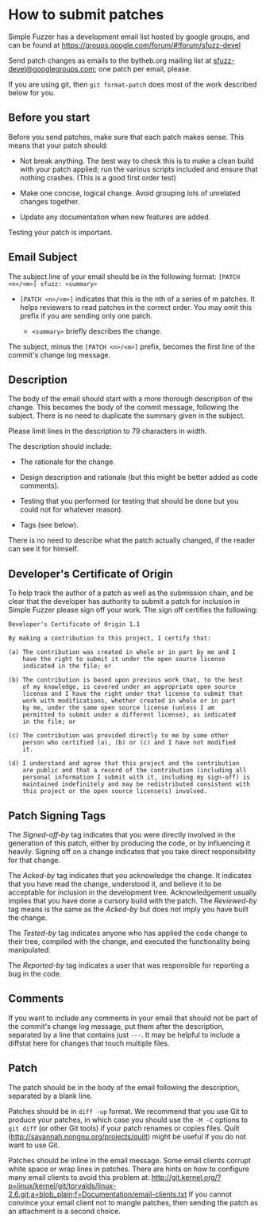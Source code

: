How to submit patches
=====================

Simple Fuzzer has a development email list hosted by google groups,
and can be found at https://groups.google.com/forum/#!forum/sfuzz-devel

Send patch changes as emails to the bytheb.org mailing list at
sfuzz-devel@googlegroups.com; one patch per email, please.

If you are using git, then `git format-patch` does most of the work
described below for you.


Before you start
----------------

Before you send patches, make sure that each patch makes sense. This means
that your patch should:

  - Not break anything. The best way to check this is to make a clean build
    with your patch applied; run the various scripts included and ensure that
    nothing crashes. (This is a good first order test)

  - Make one concise, logical change. Avoid grouping lots of unrelated changes
    together.

  - Update any documentation when new features are added.


Testing your patch is important.


Email Subject
-------------

The subject line of your email should be in the following format:
`[PATCH <n>/<m>] sfuzz: <summary>`

  - `[PATCH <n>/<m>]` indicates that this is the nth of a series
    of m patches.  It helps reviewers to read patches in the
    correct order.  You may omit this prefix if you are sending
    only one patch.

    - `<summary>` briefly describes the change.

The subject, minus the `[PATCH <n>/<m>]` prefix, becomes the first line
of the commit's change log message.

Description
-----------

The body of the email should start with a more thorough description of the
change.  This becomes the body of the commit message, following the subject.
There is no need to duplicate the summary given in the subject.

Please limit lines in the description to 79 characters in width.

The description should include:

  - The rationale for the change.

  - Design description and rationale (but this might be better added as code
    comments).

  - Testing that you performed (or testing that should be done but you could
    not for whatever reason).

  - Tags (see below).

There is no need to describe what the patch actually changed, if the reader can
see it for himself.

Developer's Certificate of Origin
---------------------------------

To help track the author of a patch as well as the submission chain, and be
clear that the developer has authority to submit a patch for inclusion in
Simple Fuzzer please sign off your work.  The sign off certifies the following:

    Developer's Certificate of Origin 1.1

    By making a contribution to this project, I certify that:

    (a) The contribution was created in whole or in part by me and I
        have the right to submit it under the open source license
        indicated in the file; or

    (b) The contribution is based upon previous work that, to the best
        of my knowledge, is covered under an appropriate open source
        license and I have the right under that license to submit that
        work with modifications, whether created in whole or in part
        by me, under the same open source license (unless I am
        permitted to submit under a different license), as indicated
        in the file; or

    (c) The contribution was provided directly to me by some other
        person who certified (a), (b) or (c) and I have not modified
        it.

    (d) I understand and agree that this project and the contribution
        are public and that a record of the contribution (including all
        personal information I submit with it, including my sign-off) is
        maintained indefinitely and may be redistributed consistent with
        this project or the open source license(s) involved.

Patch Signing Tags
------------------

The *Signed-off-by* tag indicates that you were directly involved in the
generation of this patch, either by producing the code, or by influencing it
heavily. Signing off on a change indicates that you take direct responsibility
for that change.

The *Acked-by* tag indicates that you acknowledge the change. It indicates that
you have read the change, understood it, and believe it to be acceptable for
inclusion in the development tree. Acknowledgement usually implies that you
have done a cursory build with the patch. The *Reviewed-by* tag means is the
same as the *Acked-by* but does not imply you have built the change.

The *Tested-by* tag indicates anyone who has applied the code change to their
tree, compiled with the change, and executed the functionality being
manipulated.

The *Reported-by* tag indicates a user that was responsible for reporting a
bug in the code.

Comments
--------

If you want to include any comments in your email that should not be
part of the commit's change log message, put them after the
description, separated by a line that contains just `---`.  It may be
helpful to include a diffstat here for changes that touch multiple
files.

Patch
-----

The patch should be in the body of the email following the description,
separated by a blank line.

Patches should be in `diff -up` format.  We recommend that you use Git
to produce your patches, in which case you should use the `-M -C`
options to `git diff` (or other Git tools) if your patch renames or
copies files.  Quilt (http://savannah.nongnu.org/projects/quilt) might
be useful if you do not want to use Git.

Patches should be inline in the email message.  Some email clients
corrupt white space or wrap lines in patches.  There are hints on how
to configure many email clients to avoid this problem at:
http://git.kernel.org/?p=linux/kernel/git/torvalds/linux-2.6.git;a=blob_plain;f=Documentation/email-clients.txt
If you cannot convince your email client not to mangle patches, then
sending the patch as an attachment is a second choice.
